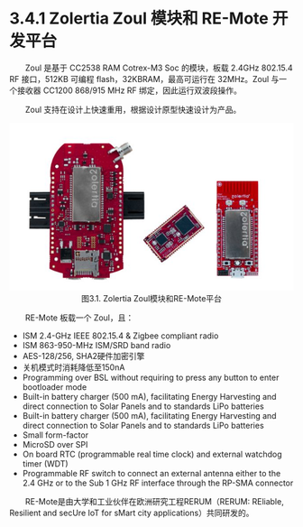# 3.4.1 Zolertia Zoul 模块和 RE-Mote 开发平台

　　Zoul 是基于 CC2538 RAM Cotrex-M3 Soc 的模块，板载 2.4GHz 802.15.4 RF 接口，512KB 可编程 flash，32KBRAM，最高可运行在 32MHz。Zoul 与一个接收器 CC1200 868/915 MHz RF 绑定，因此运行双波段操作。

　　Zoul 支持在设计上快速重用，根据设计原型快速设计为产品。

<center><img src="../images/iot_in_five_days/3/image001.jpg" /></center>
<center>图3.1. Zolertia Zoul模块和RE-Mote平台</center>

　　RE-Mote 板载一个 Zoul，且：
* ISM 2.4-GHz IEEE 802.15.4 & Zigbee compliant radio
* ISM 863-950-MHz ISM/SRD band radio
* AES-128/256, SHA2硬件加密引擎
* 关机模式时消耗降低至150nA
* Programming over BSL without requiring to press any button to enter bootloader mode
* Built-in battery charger (500 mA), facilitating Energy Harvesting and direct connection to Solar Panels and to standards LiPo batteries
* Built-in battery charger (500 mA), facilitating Energy Harvesting and direct connection to Solar Panels and to standards LiPo batteries
* Small form-factor
* MicroSD over SPI
* On board RTC (programmable real time clock) and external watchdog timer (WDT)
* Programmable RF switch to connect an external antenna either to the 2.4 GHz or to the Sub 1 GHz RF interface through the RP-SMA connector

　　RE-Mote是由大学和工业伙伴在欧洲研究工程RERUM（RERUM: REliable, Resilient and secUre IoT for sMart city applications）共同研发的。